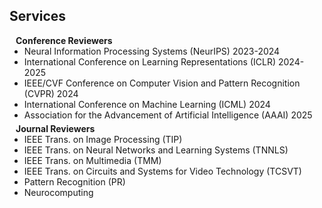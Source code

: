 ## Services

<h4 style="margin:0 10px 0;">Conference Reviewers</h4>

<ul style="margin:0 0 5px;">
  <!-- <li><a href="http://cvpr2023.thecvf.com/"><autocolor>IEEE/CVF Conference on Computer Vision and Pattern Recognition (CVPR) 2021-2023</autocolor></a></li>
  <li><a href="http://iccv2021.thecvf.com/"><autocolor>IEEE/CVF International Conference on Computer Vision (ICCV) 2021</autocolor></a></li>
  <li><a href="https://eccv2022.ecva.net/"><autocolor>European Conference on Computer Vision (ECCV) 2022</autocolor></a></li> -->
  <li>Neural Information Processing Systems (NeurIPS) 2023-2024</li>
  <li>International Conference on Learning Representations (ICLR) 2024-2025</li>
  <li>IEEE/CVF Conference on Computer Vision and Pattern Recognition (CVPR) 2024</li>
  <li>International Conference on Machine Learning (ICML) 2024</li>
  <li>Association for the Advancement of Artificial Intelligence (AAAI) 2025</li>
</ul>

<h4 style="margin:0 10px 0;">Journal Reviewers</h4>

<ul style="margin:0 0 20px;">
  <!-- <li><a href="https://www.computer.org/csdl/journal/tp"><autocolor>IEEE Transactions on Pattern Analysis and Machine Intelligence (TPAMI)</autocolor></a></li>
  <li><a href="https://www.springer.com/journal/11263"><autocolor>International Journal of Computer Vision (IJCV)</autocolor></a></li> -->
  <li>IEEE Trans. on Image Processing (TIP)</li>
  <li>IEEE Trans. on Neural Networks and Learning Systems (TNNLS)</li>
  <li>IEEE Trans. on Multimedia (TMM)</li>
  <li>IEEE Trans. on Circuits and Systems for Video Technology (TCSVT)</li>
  <li>Pattern Recognition (PR)</li>
  <li>Neurocomputing</li>
</ul>